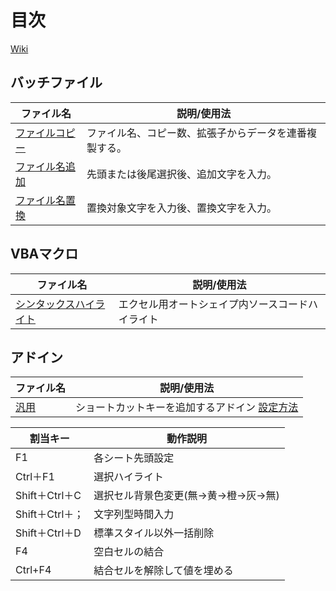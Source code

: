 
# 目次
[Wiki](https://github.com/little-hoge/Tool/wiki)

## バッチファイル  
|  ファイル名 | 説明/使用法  |
| ---- | ---- |
|  [ファイルコピー](https://github.com/little-hoge/Tool/blob/master/%E3%83%95%E3%82%A1%E3%82%A4%E3%83%AB/%E3%83%95%E3%82%A1%E3%82%A4%E3%83%AB%E3%82%B3%E3%83%94%E3%83%BC.bat)   |  ファイル名、コピー数、拡張子からデータを連番複製する。  |
|  [ファイル名追加](https://github.com/little-hoge/Tool/blob/master/%E3%83%95%E3%82%A1%E3%82%A4%E3%83%AB/%E3%83%95%E3%82%A1%E3%82%A4%E3%83%AB%E5%90%8D%E8%BF%BD%E5%8A%A0.bat)  |  先頭または後尾選択後、追加文字を入力。  |
|  [ファイル名置換](https://github.com/little-hoge/Tool/blob/master/%E3%83%95%E3%82%A1%E3%82%A4%E3%83%AB/%E3%83%95%E3%82%A1%E3%82%A4%E3%83%AB%E5%90%8D%E7%BD%AE%E6%8F%9B.bat)  |  置換対象文字を入力後、置換文字を入力。  |

## VBAマクロ  
|  ファイル名 | 説明/使用法  |
| ---- | ---- |
|  [シンタックスハイライト](https://github.com/little-hoge/Tool/blob/master/%E3%83%95%E3%82%A1%E3%82%A4%E3%83%AB/%E3%82%B7%E3%83%B3%E3%82%BF%E3%83%83%E3%82%AF%E3%82%B9%E3%83%8F%E3%82%A4%E3%83%A9%E3%82%A4%E3%83%88.zip)  |  エクセル用オートシェイプ内ソースコードハイライト  |

## アドイン  
|  ファイル名 | 説明/使用法  |
| ---- | ---- |
|  [汎用](https://github.com/little-hoge/Tool/blob/master/addin/%E6%B1%8E%E7%94%A8.xlam) | ショートカットキーを追加するアドイン [設定方法](https://github.com/little-hoge/Tool/wiki/EXCEL#%E3%82%A2%E3%83%89%E3%82%A4%E3%83%B3)  |

|  割当キー | 動作説明  |
| ---- | ---- |
| F1 |  各シート先頭設定  |
| Ctrl＋F1 |  選択ハイライト  |
| Shift＋Ctrl＋C |  選択セル背景色変更(無→黄→橙→灰→無)  |
| Shift＋Ctrl＋； |  文字列型時間入力  |
| Shift＋Ctrl＋D |  標準スタイル以外一括削除  |
| F4 |  空白セルの結合  |
| Ctrl+F4 |  結合セルを解除して値を埋める  |
